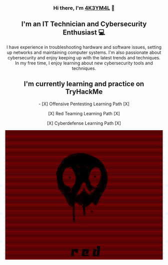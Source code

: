 <h3 align="center">
Hi there, I'm <a href="https://github.com/4K3YM4L" target="_blank" rel="noreferrer">4K3YM4L</a> 👋
</h3>

<h2 align="center">
I'm an IT Technician and Cybersecurity Enthusiast 💻
</h2>
<p align="center"> I have experience in troubleshooting hardware and software issues, setting up networks and maintaining computer systems. I'm also passionate about cybersecurity and enjoy keeping up with the latest trends and techniques. In my free time, I enjoy learning about new cybersecurity tools and techniques. 
</p>


<h2 align="center">
 I'm currently learning and practice on TryHackMe
</h2>
  
<p align="center"> - 
[X] Offensive Pentesting Learning Path [X]</p> </center>
<p align="center">[X] Red Teaming Learning Path [X]</p> </center>
<p align="center">[X] Cyberdefense Learning Path [X]</p> </center>
</center>

![](https://github.com/4K3YM4L/4K3YM4L/blob/main/red.gif)

